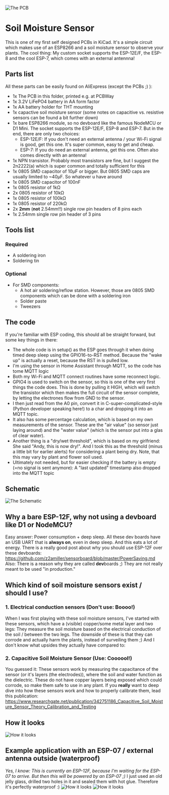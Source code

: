 ![The PCB](https://github.com/ezcGman/soil-moisture-sensor/blob/master/pictures/SoilMoistureSensor.png?raw=true)

# Soil Moisture Sensor
This is one of my first self designed PCBs in KiCad. It's a simple circuit which makes use of an ESP8266 and a soil moisture sensor to observe your plants. The cool thing: My custom socket supports the ESP-12E/F, the ESP-8 and the cool ESP-7, which comes with an external antennna!

## Parts list
All these parts can be easily found on AliExpress (except the PCBs ;) ):

- 1x The PCB in this folder, printed e.g. at PCBWay
- 1x 3.2V LiFePO4 battery in AA form factor
- 1x AA battery holder for THT mounting
- 1x capactive soil moisture sensor (some notes on capacitive vs. resistive sensors can be found a bit further down)
- 1x bare ESP8266 module, so no devboard like the famous NodeMCU or D1 Mini. The socket supports the ESP-12E/F, ESP-8 and ESP-7. But in the end, there are only two choices:
  - ESP-12E/F: If you don't need an external antenna / your Wi-Fi signal is good, get this one. It's super common, easy to get and cheap.
  - ESP-7: If you do need an external antenna, get this one. Often also comes directly with an antenna! 
- 1x NPN transistor. Probably most transistors are fine, but I suggest the 2n2222(a) which is super common and totally sufficient for this
- 1x 0805 SMD capacitor of 10µF or bigger. But 0805 SMD caps are usually limited to ~40µF. So whatever u have around
- 1x 0805 SMD capacitor of 100nF
- 1x 0805 resistor of 1kΩ
- 2x 0805 resistor of 10kΩ
- 1x 0805 resistor of 100kΩ
- 1x 0805 resistor of 220kΩ
- 2x **2mm** (**not** 2.54mm!!) single row pin headers of 8 pins each
- 1x 2.54mm single row pin header of 3 pins

## Tools list
### Required
- A soldering iron
- Soldering tin

### Optional
- For SMD components:
  - A hot air soldering/reflow station. However, those are 0805 SMD components which can be done with a soldering iron
  - Solder paste
  - Tweezers

## The code
If you're familiar with ESP coding, this should all be straight forward, but some key things in there:
* The whole code is in setup() as the ESP goes through it when doing timed deep sleep using the GPIO16-to-RST method. Because the "wake up" is actually a reset, because the RST in is pulled low.
* I'm using the sensor in Home Assistant through MQTT, so the code has tome MQTT logic
* Both my Wi-Fi and MQTT connect routines have some reconnect logic.
* GPIO4 is used to switch on the sensor, so this is one of the very first things the code does. This is done by pulling it HIGH, which will switch the transistor which then makes the full circuit of the sensor complete, by letting the electrones flow from GND to the sensor.
* I then just read from the A0 pin, convert it in C-super-complicated-style (Python developer speaking here!) to a char and dropping it into an MQTT topic.
* It also has some percentage calculation, which is based on my own measurements of the sensor. These are the "air value" (so sensor just laying around) and the "water value" (which is the sensor put into a glas of clear water).
* Another thing is a "dry/wet threshold", which is based on my girlfriend: She said "Andy, this is now dry!". And I took this as the threshold (minus a little bit for earlier alerts) for considering a plant being dry. Note, that this may vary by plant and flower soil used.
* Ultimately not needed, but for easier checking if the battery is empty (=no signal is sent anymore): A "last updated" timestamp also dropped into the MQTT topic

## Schematic
![The Schematic](https://github.com/ezcGman/soil-moisture-sensor/blob/master/pictures/SoilMoistureSensor-Schematic.png?raw=true)

## Why a bare ESP-12F, why not using a devboard like D1 or NodeMCU?
Easy answer: Power consumption + deep sleep. All these dev boards have an USB UART that is **always on**, even in deep sleep. And this eats a lot of energy. There is a really good post about why you should use ESP-12F over these devboards: https://github.com/z2amiller/sensorboard/blob/master/PowerSaving.md
Also: There is a reason why they are called **dev**boards ;) They are not really meant to be used "in production."

## Which kind of soil moisture sensors exist / should I use?
### 1. Electrical conduction sensors (Don't use: Boooo!)
When I was first playing with these soil moisture sensors, I've started with these sensors, which have a (visible) copper/some metal layer and two legs: They measure the soil moisture based on the electrical conduction of the soil / between the two legs.
The downside of these is that they can corrode and actually harm the plants, instead of surveiling them ;) And I don't know what upsides they actually have compared to:

### 2. Capacitive Soil Moisture Sensor (Use: Coooool!)
You guessed it: These sensors work by measuring the capacitance of the sensor (or it's layers (the electrodes)), where the soil and water function as the dielectric. These do not have copper layers being exposed which could corrode, so make them safe to use in any plant.
If you **really** want to deep dive into how these sensors work and how to properly calibrate them, lead this publication: https://www.researchgate.net/publication/342751186_Capacitive_Soil_Moisture_Sensor_Theory_Calibration_and_Testing

## How it looks
![How it looks](https://github.com/ezcGman/soil-moisture-sensor/blob/master/pictures/SoilMoistureSensor-PCB.jpg?raw=true)

## Example application with an ESP-07 / external antenna outside (waterproof)
*Yes, I know: This is currently an ESP-12F, because I'm waiting for the ESP-07 to arrive. But then this will be powered by an ESP-07 ;)*
I just used an old jelly glass, drilled two holes in it and sealed them with hot glue. Therefore it's perfectly waterproof :)
![How it looks](https://github.com/ezcGman/soil-moisture-sensor/blob/master/pictures/SoilMoistureSensor-Glass.jpg?raw=true)
![How it looks](https://github.com/ezcGman/soil-moisture-sensor/blob/master/pictures/SoilMoistureSensor-Outside.jpg?raw=true)

